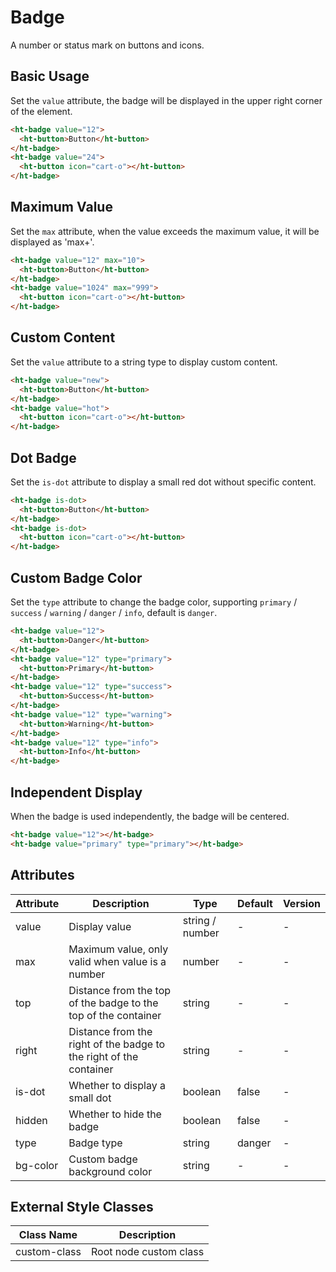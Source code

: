 # Badge

A number or status mark on buttons and icons.

## Basic Usage

Set the `value` attribute, the badge will be displayed in the upper right corner of the element.

```html
<ht-badge value="12">
  <ht-button>Button</ht-button>
</ht-badge>
<ht-badge value="24">
  <ht-button icon="cart-o"></ht-button>
</ht-badge>
```

## Maximum Value

Set the `max` attribute, when the value exceeds the maximum value, it will be displayed as 'max+'.

```html
<ht-badge value="12" max="10">
  <ht-button>Button</ht-button>
</ht-badge>
<ht-badge value="1024" max="999">
  <ht-button icon="cart-o"></ht-button>
</ht-badge>
```

## Custom Content

Set the `value` attribute to a string type to display custom content.

```html
<ht-badge value="new">
  <ht-button>Button</ht-button>
</ht-badge>
<ht-badge value="hot">
  <ht-button icon="cart-o"></ht-button>
</ht-badge>
```

## Dot Badge

Set the `is-dot` attribute to display a small red dot without specific content.

```html
<ht-badge is-dot>
  <ht-button>Button</ht-button>
</ht-badge>
<ht-badge is-dot>
  <ht-button icon="cart-o"></ht-button>
</ht-badge>
```

## Custom Badge Color

Set the `type` attribute to change the badge color, supporting `primary` / `success` / `warning` / `danger` / `info`, default is `danger`.

```html
<ht-badge value="12">
  <ht-button>Danger</ht-button>
</ht-badge>
<ht-badge value="12" type="primary">
  <ht-button>Primary</ht-button>
</ht-badge>
<ht-badge value="12" type="success">
  <ht-button>Success</ht-button>
</ht-badge>
<ht-badge value="12" type="warning">
  <ht-button>Warning</ht-button>
</ht-badge>
<ht-badge value="12" type="info">
  <ht-button>Info</ht-button>
</ht-badge>
```

## Independent Display

When the badge is used independently, the badge will be centered.

```html
<ht-badge value="12"></ht-badge>
<ht-badge value="primary" type="primary"></ht-badge>
```

## Attributes

| Attribute | Description | Type | Default | Version |
|---------|---------|---------|---------|------|
| value | Display value | string / number | - | - |
| max | Maximum value, only valid when value is a number | number | - | - |
| top | Distance from the top of the badge to the top of the container | string | - | - |
| right | Distance from the right of the badge to the right of the container | string | - | - |
| is-dot | Whether to display a small dot | boolean | false | - |
| hidden | Whether to hide the badge | boolean | false | - |
| type | Badge type | string | danger | - |
| bg-color | Custom badge background color | string | - | - |

## External Style Classes

| Class Name | Description |
|---------|------|
| custom-class | Root node custom class |
